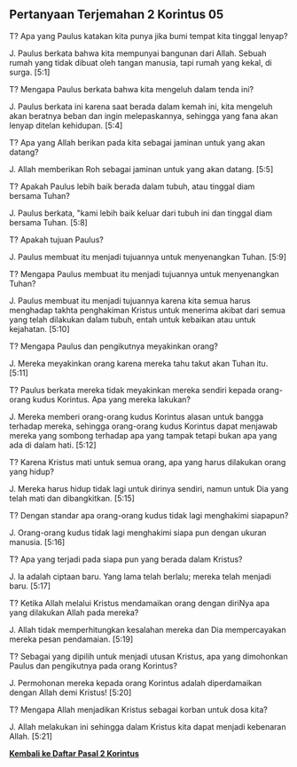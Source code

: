## Pertanyaan Terjemahan 2 Korintus 05 ##

T? Apa yang Paulus katakan kita punya jika bumi tempat kita tinggal lenyap?

J. Paulus berkata bahwa kita mempunyai bangunan dari Allah. Sebuah rumah yang tidak dibuat oleh tangan manusia, tapi rumah yang kekal, di surga. [5:1]

T? Mengapa Paulus berkata bahwa kita mengeluh dalam tenda ini?

J. Paulus berkata ini karena saat berada dalam kemah ini, kita mengeluh akan beratnya beban dan ingin melepaskannya, sehingga yang fana akan lenyap ditelan kehidupan. [5:4]

T? Apa yang Allah berikan pada kita sebagai jaminan untuk yang akan datang?

J. Allah memberikan Roh sebagai jaminan untuk yang akan datang. [5:5]

T? Apakah Paulus lebih baik berada dalam tubuh, atau tinggal diam bersama Tuhan?

J. Paulus berkata, "kami lebih baik keluar dari tubuh ini dan tinggal diam bersama Tuhan. [5:8]

T? Apakah tujuan Paulus?

J. Paulus membuat itu menjadi tujuannya untuk menyenangkan Tuhan. [5:9]

T? Mengapa Paulus membuat itu menjadi tujuannya untuk menyenangkan Tuhan?

J. Paulus membuat itu menjadi tujuannya karena kita semua harus menghadap takhta penghakiman Kristus untuk menerima akibat dari semua yang telah dilakukan dalam tubuh, entah untuk kebaikan atau untuk kejahatan. [5:10]

T? Mengapa Paulus dan pengikutnya meyakinkan orang?

J. Mereka meyakinkan orang karena mereka tahu takut akan Tuhan itu. [5:11]

T? Paulus berkata mereka tidak meyakinkan mereka sendiri kepada orang-orang kudus Korintus. Apa yang mereka lakukan?

J. Mereka memberi orang-orang kudus Korintus alasan untuk bangga terhadap mereka, sehingga orang-orang kudus Korintus dapat menjawab mereka yang sombong terhadap apa yang tampak tetapi bukan apa yang ada di dalam hati. [5:12]

T? Karena Kristus mati untuk semua orang, apa yang harus dilakukan orang yang hidup?

J. Mereka harus hidup tidak lagi untuk dirinya sendiri, namun untuk Dia yang telah mati dan dibangkitkan. [5:15]

T? Dengan standar apa orang-orang kudus tidak lagi menghakimi siapapun?

J. Orang-orang kudus tidak lagi menghakimi siapa pun dengan ukuran manusia. [5:16]

T? Apa yang terjadi pada siapa pun yang berada dalam Kristus?

J. Ia adalah ciptaan baru. Yang lama telah berlalu; mereka telah menjadi baru. [5:17]

T? Ketika Allah melalui Kristus mendamaikan orang dengan diriNya apa yang dilakukan Allah pada mereka?

J. Allah tidak memperhitungkan kesalahan mereka dan Dia mempercayakan mereka pesan pendamaian. [5:19]

T? Sebagai yang dipilih untuk menjadi utusan Kristus, apa yang dimohonkan Paulus dan pengikutnya pada orang Korintus?

J. Permohonan mereka kepada orang Korintus adalah diperdamaikan dengan Allah demi Kristus! [5:20]

T? Mengapa Allah menjadikan Kristus sebagai korban untuk dosa kita?

J. Allah melakukan ini sehingga dalam Kristus kita dapat menjadi kebenaran Allah. [5:21]

__[Kembali ke Daftar Pasal 2 Korintus](./)__


